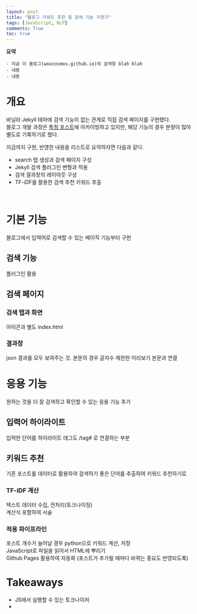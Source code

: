 ```yaml
---
layout: post
title: "블로그 키워드 추천 및 검색 기능 구현기"
tags: [JavaScript, NLP]
comments: True
toc: true
---
```


**요약**
```
- 지금 이 블로그(woocosmos.github.io)의 검색창 blah blah
- 내용
- 내용
```

# 개요

바닐라 Jekyll 테마에 검색 기능이 없는 관계로 직접 검색 페이지를 구현했다.  
블로그 개발 과정은 [특정 포스트](https://woocosmos.github.io/blog-history/)에 아카이빙하고 있지만, 해당 기능의 경우 분량이 많아 별도로 기록하기로 했다.  

지금까지 구현, 반영한 내용을 리스트로 요약하자면 다음과 같다.
- search 탭 생성과 검색 페이지 구성
- Jekyll 검색 플러그인 변형과 적용
- 검색 결과창의 레이아웃 구성
- TF-iDF를 활용한 검색 추천 키워드 추출  
<br>

# 기본 기능
블로그에서 입력어로 검색할 수 있는 베이직 기능부터 구현

## 검색 기능
플러그인 활용

## 검색 페이지
### 검색 탭과 화면
아이콘과 별도 index.html

### 결과창
json 결과를 모두 보여주는 것. 본문의 경우 글자수 제한한 미리보기
본문과 연결

# 응용 기능
원하는 것을 더 잘 검색하고 확인할 수 있는 응용 기능 추가

## 입력어 하이라이트
입력한 단어를 하이라이트
태그도 /tag# 로 연결하는 부분

## 키워드 추천
기존 포스트를 데이터로 활용하여 검색하기 좋은 단어를 추출하여 키워드 추천하기로

### TF-iDF 계산
텍스트 데이터 수집, 전처리(토크나이징)  
계산식 포함하여 서술

### 적용 파이프라인
포스트 개수가 늘어날 경우 python으로 키워드 계산, 저장  
JavaScript로 파일을 읽어서 HTML에 뿌리기  
Github Pages 활용하여 자동화 (포스트가 추가될 때마다 바뀌는 중요도 반영되도록)

# Takeaways
- JS에서 실행할 수 있는 토크나이저
- 